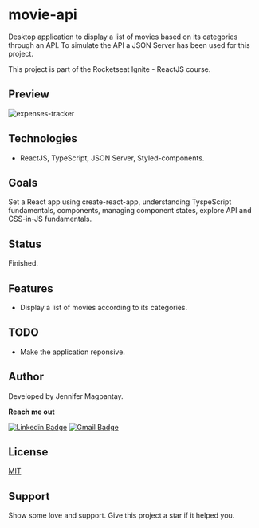 # movie-api

Desktop application to display a list of movies based on its categories through an API. To simulate the API a JSON Server has been used for this project.

This project is part of the Rocketseat Ignite - ReactJS course.
 
## Preview

![expenses-tracker](https://user-images.githubusercontent.com/56962997/153628545-9b5d4350-d31c-460d-aebc-3ba1e72228c1.gif)

## Technologies

- ReactJS, TypeScript, JSON Server, Styled-components.

## Goals

Set a React app using create-react-app, understanding TyspeScript fundamentals, components, managing component states, explore API and CSS-in-JS fundamentals.

## Status

Finished.

## Features

- Display a list of movies according to its categories.

## TODO

 - Make the application reponsive.

## Author

Developed by Jennifer Magpantay.

**Reach me out** 

[![Linkedin Badge](https://img.shields.io/badge/-Jennifer-blue?style=flat-square&logo=Linkedin&logoColor=white&link=https://www.linkedin.com/in/jennifermagpantay/)](https://www.linkedin.com/in/jennifermagpantay/) [![Gmail Badge](https://img.shields.io/badge/-jennifer.magpantay@gmail.com-c14438?style=flat-square&logo=Gmail&logoColor=white&link=mailto:jennifer.magpantay@gmail.com)](mailto:jennifer.magpantay@gmail.com)

## License

[MIT](https://choosealicense.com/licenses/mit/)

## Support

Show some love and support. Give this project a star if it helped you.

